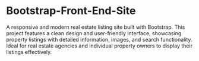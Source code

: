 # Bootstrap-Front-End-Site
A responsive and modern real estate listing site built with Bootstrap. This project features a clean design and user-friendly interface, showcasing property listings with detailed information, images, and search functionality. Ideal for real estate agencies and individual property owners to display their listings effectively.
